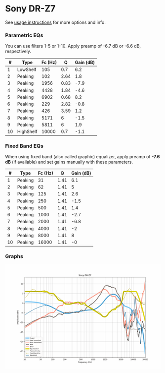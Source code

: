 # Sony DR-Z7
See [usage instructions](https://github.com/jaakkopasanen/AutoEq#usage) for more options and info.

### Parametric EQs
You can use filters 1-5 or 1-10. Apply preamp of -6.7 dB or -6.6 dB, respectively.

|   # | Type      |   Fc (Hz) |    Q |   Gain (dB) |
|-----|-----------|-----------|------|-------------|
|   1 | LowShelf  |       105 | 0.7  |         6.2 |
|   2 | Peaking   |       102 | 2.64 |         1.8 |
|   3 | Peaking   |      1956 | 0.83 |        -7.9 |
|   4 | Peaking   |      4428 | 1.84 |        -4.6 |
|   5 | Peaking   |      6902 | 0.68 |         8.2 |
|   6 | Peaking   |       229 | 2.82 |        -0.8 |
|   7 | Peaking   |       426 | 3.59 |         1.2 |
|   8 | Peaking   |      5171 | 6    |        -1.5 |
|   9 | Peaking   |      5811 | 6    |         1.9 |
|  10 | HighShelf |     10000 | 0.7  |        -1.1 |

### Fixed Band EQs
When using fixed band (also called graphic) equalizer, apply preamp of **-7.6 dB** (if available) and set gains manually with these parameters.

|   # | Type    |   Fc (Hz) |    Q |   Gain (dB) |
|-----|---------|-----------|------|-------------|
|   1 | Peaking |        31 | 1.41 |         6.1 |
|   2 | Peaking |        62 | 1.41 |         5   |
|   3 | Peaking |       125 | 1.41 |         2.6 |
|   4 | Peaking |       250 | 1.41 |        -1.5 |
|   5 | Peaking |       500 | 1.41 |         1.4 |
|   6 | Peaking |      1000 | 1.41 |        -2.7 |
|   7 | Peaking |      2000 | 1.41 |        -6.8 |
|   8 | Peaking |      4000 | 1.41 |        -2   |
|   9 | Peaking |      8000 | 1.41 |         8   |
|  10 | Peaking |     16000 | 1.41 |        -0   |

### Graphs
![](./Sony%20DR-Z7.png)
